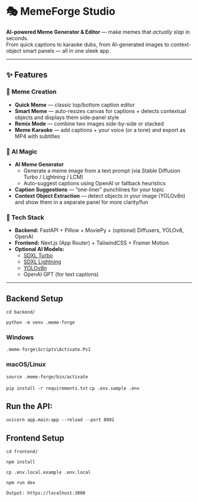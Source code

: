 # 🎭 MemeForge Studio

**AI-powered Meme Generator & Editor** — make memes that *actually slap* in seconds.  
From quick captions to karaoke dubs, from AI-generated images to context-object smart panels — all in one sleek app.

---

## ✨ Features

### 🔹 Meme Creation
- **Quick Meme** — classic top/bottom caption editor
- **Smart Meme** — auto-resizes canvas for captions + detects contextual objects and displays them side-panel style
- **Remix Mode** — combine two images side-by-side or stacked
- **Meme Karaoke** — add captions + your voice (or a tone) and export as MP4 with subtitles

### 🔹 AI Magic
- **AI Meme Generator**  
  - Generate a meme image from a text prompt (via Stable Diffusion Turbo / Lightning / LCM)  
  - Auto-suggest captions using OpenAI or fallback heuristics  
- **Caption Suggestions** — “one-liner” punchlines for your topic
- **Context Object Extraction** — detect objects in your image (YOLOv8n) and show them in a separate panel for more clarity/fun

### 🔹 Tech Stack
- **Backend:** FastAPI + Pillow + MoviePy + (optional) Diffusers, YOLOv8, OpenAI  
- **Frontend:** Next.js (App Router) + TailwindCSS + Framer Motion  
- **Optional AI Models:**  
  - [SDXL Turbo](https://huggingface.co/stabilityai/sdxl-turbo)  
  - [SDXL Lightning](https://huggingface.co/ByteDance/SDXL-Lightning)  
  - [YOLOv8n](https://github.com/ultralytics/ultralytics)  
  - OpenAI GPT (for text captions)

---

## Backend Setup

```cd backend/```

```python -m venv .meme-forge```

### Windows
```.meme-forge\Scripts\Activate.Ps1```

### macOS/Linux
```source .meme-forge/bin/activate```

```pip install -r requirements.txt```
```cp .env.sample .env```

## Run the API:
```uvicorn app.main:app --reload --port 8081```

## Frontend Setup
```cd frontend/```

```npm install```

```cp .env.local.example .env.local```

```npm run dev```

```Output: https://localhost:3000```
